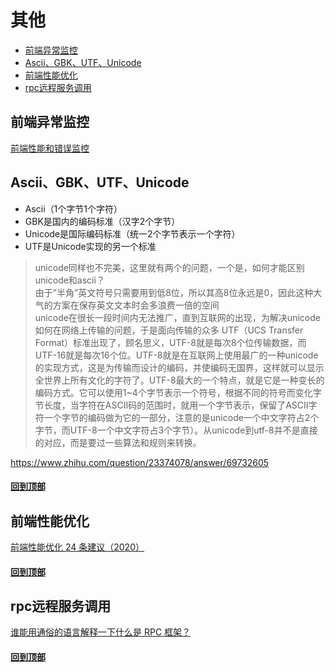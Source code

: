 # 其他

* [前端异常监控](#前端异常监控)
* [Ascii、GBK、UTF、Unicode](#AsciiGBKUTFUnicode)
* [前端性能优化](#前端性能优化)
* [rpc远程服务调用](#rpc远程服务调用)

## 前端异常监控
[前端性能和错误监控](https://github.com/woai3c/Front-end-articles/blob/master/monitor.md)

## Ascii、GBK、UTF、Unicode
* Ascii（1个字节1个字符）
* GBK是国内的编码标准（汉字2个字节）
* Unicode是国际编码标准（统一2个字节表示一个字符）
* UTF是Unicode实现的另一个标准
> unicode同样也不完美，这里就有两个的问题，一个是，如何才能区别unicode和ascii？<br>
由于”半角”英文符号只需要用到低8位，所以其高8位永远是0，因此这种大气的方案在保存英文文本时会多浪费一倍的空间<br>
unicode在很长一段时间内无法推广，直到互联网的出现，为解决unicode如何在网络上传输的问题，于是面向传输的众多 UTF（UCS Transfer Format）标准出现了，顾名思义，UTF-8就是每次8个位传输数据，而UTF-16就是每次16个位。UTF-8就是在互联网上使用最广的一种unicode的实现方式，这是为传输而设计的编码，并使编码无国界，这样就可以显示全世界上所有文化的字符了。UTF-8最大的一个特点，就是它是一种变长的编码方式。它可以使用1~4个字节表示一个符号，根据不同的符号而变化字节长度，当字符在ASCII码的范围时，就用一个字节表示，保留了ASCII字符一个字节的编码做为它的一部分，注意的是unicode一个中文字符占2个字节，而UTF-8一个中文字符占3个字节）。从unicode到utf-8并不是直接的对应，而是要过一些算法和规则来转换。

https://www.zhihu.com/question/23374078/answer/69732605

#### [回到顶部](#其他)
## 前端性能优化
[前端性能优化 24 条建议（2020）](https://github.com/woai3c/Front-end-articles/blob/master/performance.md)

#### [回到顶部](#其他)
## rpc远程服务调用
[谁能用通俗的语言解释一下什么是 RPC 框架？](https://www.zhihu.com/question/25536695)

#### [回到顶部](#其他)
